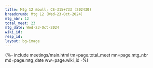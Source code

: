 ```yaml
---
title: Mtg 12 &bull; CS-315+733 (202430)
breadcrumb: Mtg 12 (Wed-23-Oct-2024)
mtg_nbr: 12
total_meet: 23
mtg_date: Wed-23-Oct-2024
wiki_id: 
resp_id: 
layout: bg-image
---
```


{%- include meetings/main.html
    tm=page.total_meet
    mn=page.mtg_nbr
    md=page.mtg_date
    ww=page.wiki_id
-%}
